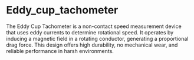 # Eddy_cup_tachometer
The Eddy Cup Tachometer is a non-contact speed measurement device that uses eddy currents to determine rotational speed. It operates by inducing a magnetic field in a rotating conductor, generating a proportional drag force. This design offers high durability, no mechanical wear, and reliable performance in harsh environments.
